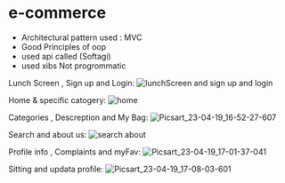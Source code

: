 # e-commerce
 
* Architectural pattern used : MVC
* Good Principles of oop
* used api called (Softagi)
* used xibs Not progrommatic
 
 Lunch Screen , Sign up and Login: ![lunchScreen and sign up and login](https://user-images.githubusercontent.com/72558600/233122225-222bd92e-08be-4a4b-91d2-e99744242ecc.jpg)

Home & specific catogery:
![home](https://user-images.githubusercontent.com/72558600/233123541-5b3d2d39-782a-49be-89b8-808425819907.jpg)

Categories , Descreption and My Bag:
![Picsart_23-04-19_16-52-27-607](https://user-images.githubusercontent.com/72558600/233129086-2b039ccf-4ccc-47db-ba87-85be88fa1a22.jpg)

Search and about us:
![search   about](https://user-images.githubusercontent.com/72558600/233129386-27f9dd82-0136-4d2e-a945-f755eb7530a0.jpg)

Profile info , Complaints and myFav:
![Picsart_23-04-19_17-01-37-041](https://user-images.githubusercontent.com/72558600/233129587-ad695635-d5fa-4779-b952-c1faf024e507.jpg)

Sitting and updata profile:
![Picsart_23-04-19_17-08-03-601](https://user-images.githubusercontent.com/72558600/233129741-1a67cd9d-8317-46f2-a378-7896858f93db.jpg)
